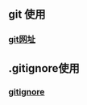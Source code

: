 ## git 使用

### <a href="https://git-scm.com/book/zh/v2">git网址<a>

## .gitignore使用

### <a href="https://git-scm.com/docs/gitignore">gitignore</a>

